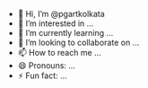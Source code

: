- 👋 Hi, I’m @pgartkolkata
- 👀 I’m interested in ...
- 🌱 I’m currently learning ...
- 💞️ I’m looking to collaborate on ...
- 📫 How to reach me ...
- 😄 Pronouns: ...
- ⚡ Fun fact: ...

<!---
pgartkolkata/pgartkolkata is a ✨ special ✨ repository because its `README.md` (this file) appears on your GitHub profile.
You can click the Preview link to take a look at your changes.
--->
